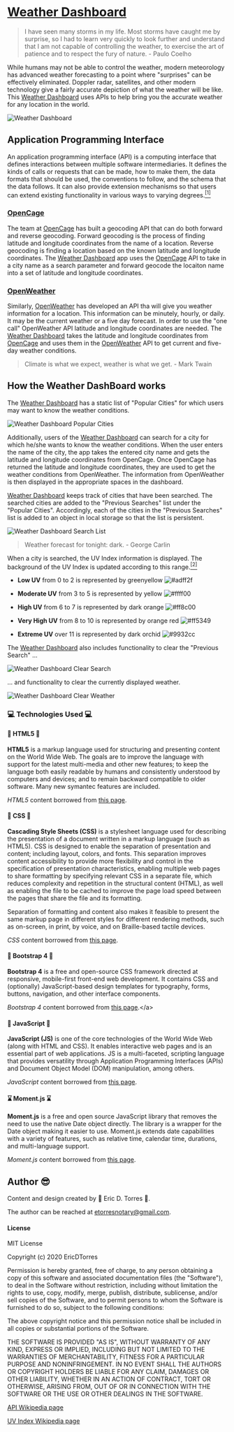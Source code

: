 # [Weather Dashboard](https://etorres-revature.github.io/Weather_Dashboard/)

> I have seen many storms in my life. Most
> storms have caught me by surprise, so I 
> had to learn very quickly to look further and 
> understand that I am not capable of 
> controlling the weather, to exercise the art
> of patience and to respect the fury of nature.
>          - Paulo Coelho

While humans may not be able to control the weather, modern meteorology has advanced weather forecasting to a point where "surprises" can be effectively eliminated.  Doppler radar, satellites, and other modern technology give a fairly accurate depiction of what the weather will be like.  This [Weather Dashboard](https://etorres-revature.github.io/Weather_Dashboard/) uses APIs to help bring you the accurate weather for any location in the world.  

![Weather Dashboard](./assets/images/screenshots/weather-dashboard.png)

## Application Programming Interface 

An application programming interface (API) is a computing interface that defines interactions between multiple software intermediaries.  It defines the kinds of calls or requests that can be made, how to make them, the data formats that should be used, the conventions to follow, and the schema that the data follows.  It can also provide extension mechanisms so that users can extend existing functionality in various ways to varying degrees.<a href="#footnote1"><sup>[1]</sup></a>

### [OpenCage](https://opencagedata.com/)

The team at [OpenCage](https://opencagedata.com/) has built a geocoding API that can do both forward and reverse geocoding.  Forward geocoding is the process of finding latitude and longitude coordinates from the name of a location.  Reverse geocoding is finding a location based on the known latitude and longitude coordinates.  The [Weather Dashboard](https://etorres-revature.github.io/Weather_Dashboard/) app uses the [OpenCage](https://opencagedata.com/) API to take in a city name as a search parameter and forward geocode the locaiton name into a set of latitude and longitude coordinates. 

### [OpenWeather](https://openweathermap.org/)

Similarly, [OpenWeather](https://openweathermap.org/) has developed an API tha will give you weather information for a location.  This information can be minutely, hourly, or daily.  It may be the current weather or a five day forecast.  In order to use the "one call" OpenWeather API latitude and longitude coordinates are needed.  The [Weather Dashboard](https://etorres-revature.github.io/Weather_Dashboard/) takes the latitude and longitude coordinates from [OpenCage](https://opencagedata.com/) and uses them in the [OpenWeather](https://openweathermap.org/) API to get current and five-day weather conditions.

> Climate is what we expect, 
> weather is what we get.
>          - Mark Twain

## How the Weather DashBoard works

The [Weather Dashboard](https://etorres-revature.github.io/Weather_Dashboard/) has a static list of "Popular Cities" for which users may want to know the weather conditions. 

![Weather Dashboard Popular Cities](./assets/images/screenshots/weather-dashboard-popular-cities.png)

Additionally, users of the [Weather Dashboard](https://etorres-revature.github.io/Weather_Dashboard/) can search for a city for which he/she wants to know the weather conditions.  When the user enters the name of the city, the app takes the entered city name and gets the latitude and longitude coordinates from OpenCage.  Once OpenCage has returned the latitude and longitude coordinates, they are used to get the weather conditions from OpenWeather.  The information from OpenWeather is then displayed in the appropriate spaces in the dashboard.  

[Weather Dashboard](https://etorres-revature.github.io/Weather_Dashboard/) keeps track of cities that have been searched.  The searched cities are added to the "Previous Searches" list under the "Popular Cities".  Accordingly, each of the cities in the "Previous Searches" list is added to an object in local storage so that the list is persistent. 

![Weather Dashboard Search List](./assets/images/screenshots/weather-dashboard-search-list.png)

> Weather forecast for tonight: dark.
>          - George Carlin


When a city is searched, the UV Index information is displayed.  The background of the UV Index is updated according to this range.<a href="#footnote2"><sup>[2]</sup></a>

* **Low UV** from 0 to 2 is represented by greenyellow ![#adff2f](https://placehold.it/18/adff2f?text=+)

* **Moderate UV** from 3 to 5 is represented by yellow ![#ffff00](https://placehold.it/18/ffff00?text=+)

* **High UV** from 6 to 7 is represented by dark orange ![#ff8c00](https://placehold.it/18/ff8c00?text=+)

* **Very High UV** from 8 to 10 is represented by orange red ![#ff5349](https://placehold.it/18/ff5349?text=+)

* **Extreme UV** over 11 is represented by dark orchid ![#9932cc](https://placehold.it/18/9932cc?text=+)

The [Weather Dashboard](https://etorres-revature.github.io/Weather_Dashboard/) also includes functionality to clear the "Previous Search" ...

![Weather Dashboard Clear Search](./assets/images/screenshots/weather-dashboard-clear-search.png)

... and functionality to clear the currently displayed weather.

![Weather Dashboard Clear Weather](./assets/images/screenshots/weather-dashboard-clear-weather.png)

### :computer: Technologies Used :computer:

#### :memo: HTML5 :memo:

**HTML5** is a markup language used for structuring and presenting content on the World Wide Web.  The goals are to improve the language with support for the latest multi-media and other new features; to keep the language both easily readable by humans and consistently understood by computers and devices; and to remain backward compatible to older software.  Many new symantec features are included.

*HTML5* content borrowed from <a target="_blank" rel="noopener noreferrer">[this page](https://en.wikipedia.org/wiki/HTML5).</a>

#### :art: CSS :art:

**Cascading Style Sheets (CSS)** is a stylesheet language used for describing the presentation of a document written in a markup language (such as HTML5).  CSS is designed to enable the separation of presentation and content; including layout, colors, and fonts.  This separation improves content accessibility to provide more flexibility and control in the specification of presentation characteristics, enabling multiple web pages to share formatting by specifying relevant CSS in a separate file, which reduces complexity and repetition in the structural content (HTML), as well as enabling the file to be cached to improve the page load speed between the pages that share the file and its formatting.

Separation of formatting and content also makes it feasible to present the same markup page in different styles for different rendering methods, such as on-screen, in print, by voice, and on Braille-based tactile devices. 

*CSS* content borrowed from <a target="_blank" rel="noopener noreferrer">[this page](https://en.wikipedia.org/wiki/Cascading_Style_Sheets).</a>

#### :shoe: Bootstrap 4 :shoe:

**Bootstrap 4** is a free and open-source CSS framework directed at responsive, mobile-first front-end web development.  It contains CSS and (optionally) JavaScript-based design templates for typography, forms, buttons, navigation, and other interface components.  

*Bootstrap 4* content borrowed from <a target="_blank" rel="noopener noreferrer">[this page](https://en.wikipedia.org/wiki/Bootstrap_(front-end_framework)).</a>

#### :sparkler: JavaScript :sparkler:

**JavaScript (JS)** is one of the core technologies of the World Wide Web (along with HTML and CSS). It enables interactive web pages and is an essential part of web applications.  JS is a multi-faceted, scripting language that provides versatility through Application Programming Interfaces (APIs) and Document Object Model (DOM) manipulation, among others.

*JavaScript* content borrowed from <a target="_blank" rel="noopener noreferrer">[this page](https://en.wikipedia.org/wiki/JavaScript).</a>

#### :hourglass: Moment.js :hourglass:

**Moment.js** is a free and open source JavaScript library that removes the need to use the native Date object directly.  The library is a wrapper for the Date object making it easier to use.  Moment.js extends date capabilities with a variety of features, such as relative time, calendar time, durations, and multi-language support.  

*Moment.js* content borrowed from <a target="_blank" rel="noopener noreferrer">[this page](https://www.webfx.com/blog/web-design/javascript-dates-moment-js/).

## Author :sunglasses:

Content and design created by :green_heart: Eric D. Torres :green_heart:.  

The author can be reached at etorresnotary@gmail.com. 

#### License

MIT License

Copyright (c) 2020 EricDTorres

Permission is hereby granted, free of charge, to any person obtaining a copy
of this software and associated documentation files (the "Software"), to deal
in the Software without restriction, including without limitation the rights
to use, copy, modify, merge, publish, distribute, sublicense, and/or sell
copies of the Software, and to permit persons to whom the Software is
furnished to do so, subject to the following conditions:

The above copyright notice and this permission notice shall be included in all
copies or substantial portions of the Software.

THE SOFTWARE IS PROVIDED "AS IS", WITHOUT WARRANTY OF ANY KIND, EXPRESS OR
IMPLIED, INCLUDING BUT NOT LIMITED TO THE WARRANTIES OF MERCHANTABILITY,
FITNESS FOR A PARTICULAR PURPOSE AND NONINFRINGEMENT. IN NO EVENT SHALL THE
AUTHORS OR COPYRIGHT HOLDERS BE LIABLE FOR ANY CLAIM, DAMAGES OR OTHER
LIABILITY, WHETHER IN AN ACTION OF CONTRACT, TORT OR OTHERWISE, ARISING FROM,
OUT OF OR IN CONNECTION WITH THE SOFTWARE OR THE USE OR OTHER DEALINGS IN THE
SOFTWARE.

<a name="footnote1">[API Wikipedia page](https://en.wikipedia.org/wiki/API)</a>

<a name="footnote2">[UV Index Wikipedia page](https://en.wikipedia.org/wiki/Ultraviolet_index)</a>